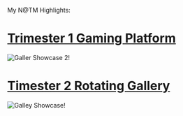 My N@TM Highlights:

# [**Trimester 1 Gaming Platform**](https://github.com/Archkitten/python_experts)

![Galler Showcase 2!](file:///Users/tylerhickman/Downloads/Screen%20Shot%202022-03-21%20at%201.26.53%20AM%20(1).png "Showing")




# [**Timester 2 Rotating Gallery**](https://github.com/Tyler929/WalkieTalkies)

![Galley Showcase!](https://user-images.githubusercontent.com/89223621/158728599-f189beb3-5e30-4a24-80f7-963af4ff4e1f.jpeg "Mountains")
